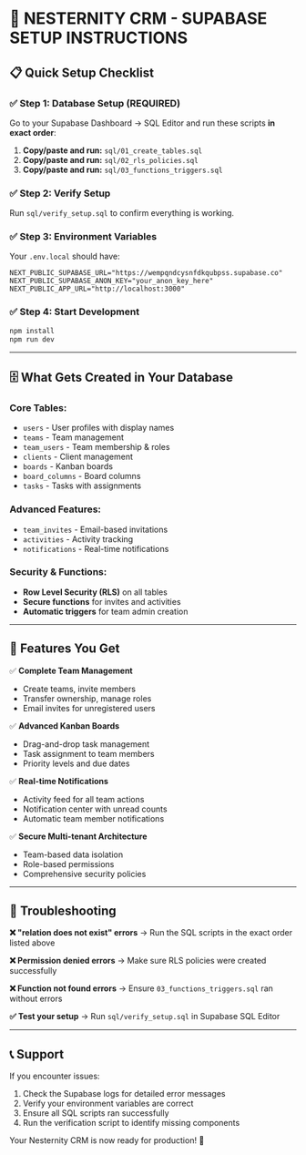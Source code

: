 # 🎯 **NESTERNITY CRM - SUPABASE SETUP INSTRUCTIONS**

## 📋 **Quick Setup Checklist**

### ✅ **Step 1: Database Setup (REQUIRED)**
Go to your Supabase Dashboard → SQL Editor and run these scripts **in exact order**:

1. **Copy/paste and run:** `sql/01_create_tables.sql`
2. **Copy/paste and run:** `sql/02_rls_policies.sql` 
3. **Copy/paste and run:** `sql/03_functions_triggers.sql`

### ✅ **Step 2: Verify Setup**
Run `sql/verify_setup.sql` to confirm everything is working.

### ✅ **Step 3: Environment Variables**
Your `.env.local` should have:
```env
NEXT_PUBLIC_SUPABASE_URL="https://wempqndcysnfdkqubpss.supabase.co"
NEXT_PUBLIC_SUPABASE_ANON_KEY="your_anon_key_here"
NEXT_PUBLIC_APP_URL="http://localhost:3000"
```

### ✅ **Step 4: Start Development**
```bash
npm install
npm run dev
```

---

## 🗄️ **What Gets Created in Your Database**

### **Core Tables:**
- `users` - User profiles with display names
- `teams` - Team management  
- `team_users` - Team membership & roles
- `clients` - Client management
- `boards` - Kanban boards
- `board_columns` - Board columns
- `tasks` - Tasks with assignments

### **Advanced Features:**
- `team_invites` - Email-based invitations
- `activities` - Activity tracking
- `notifications` - Real-time notifications

### **Security & Functions:**
- **Row Level Security (RLS)** on all tables
- **Secure functions** for invites and activities
- **Automatic triggers** for team admin creation

---

## 🚀 **Features You Get**

✅ **Complete Team Management**
- Create teams, invite members
- Transfer ownership, manage roles
- Email invites for unregistered users

✅ **Advanced Kanban Boards**
- Drag-and-drop task management
- Task assignment to team members
- Priority levels and due dates

✅ **Real-time Notifications**
- Activity feed for all team actions
- Notification center with unread counts
- Automatic team member notifications

✅ **Secure Multi-tenant Architecture**
- Team-based data isolation
- Role-based permissions
- Comprehensive security policies

---

## 🔧 **Troubleshooting**

**❌ "relation does not exist" errors**
→ Run the SQL scripts in the exact order listed above

**❌ Permission denied errors** 
→ Make sure RLS policies were created successfully

**❌ Function not found errors**
→ Ensure `03_functions_triggers.sql` ran without errors

**✅ Test your setup**
→ Run `sql/verify_setup.sql` in Supabase SQL Editor

---

## 📞 **Support**

If you encounter issues:
1. Check the Supabase logs for detailed error messages
2. Verify your environment variables are correct
3. Ensure all SQL scripts ran successfully
4. Run the verification script to identify missing components

Your Nesternity CRM is now ready for production! 🎉
